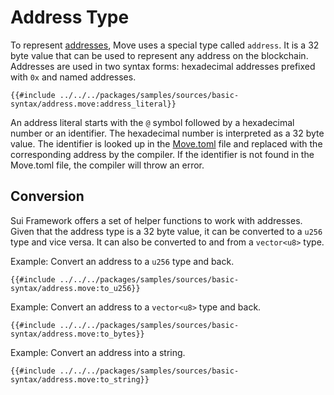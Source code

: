 # Address Type

<!--

Chapter: Basic Syntax
Goal: Introduce the address type
Notes:
    - a special type
    - named addresses via the Move.toml
    - address literals
    - 0x2 is 0x0000000...02

Links:
    - address concept
    - transaction context
    - Move.toml
    - your first move

 -->

To represent [addresses](./../concepts/address.md), Move uses a special type called `address`. It is a 32 byte value that can be used to represent any address on the blockchain. Addresses are used in two syntax forms: hexadecimal addresses prefixed with `0x` and named addresses.

```move
{{#include ../../../packages/samples/sources/basic-syntax/address.move:address_literal}}
```

An address literal starts with the `@` symbol followed by a hexadecimal number or an identifier. The hexadecimal number is interpreted as a 32 byte value. The identifier is looked up in the [Move.toml](./../concepts/manifest.md) file and replaced with the corresponding address by the compiler. If the identifier is not found in the Move.toml file, the compiler will throw an error.

## Conversion

Sui Framework offers a set of helper functions to work with addresses. Given that the address type is a 32 byte value, it can be converted to a `u256` type and vice versa. It can also be converted to and from a `vector<u8>` type.

Example: Convert an address to a `u256` type and back.

```move
{{#include ../../../packages/samples/sources/basic-syntax/address.move:to_u256}}
```

Example: Convert an address to a `vector<u8>` type and back.

```move
{{#include ../../../packages/samples/sources/basic-syntax/address.move:to_bytes}}
```

Example: Convert an address into a string.

```move
{{#include ../../../packages/samples/sources/basic-syntax/address.move:to_string}}
```
